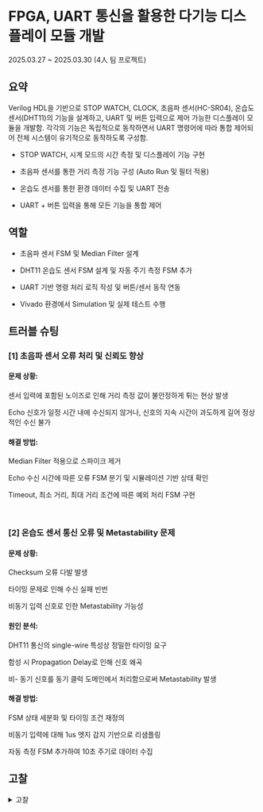 # FPGA, UART 통신을 활용한 다기능 디스플레이 모듈 개발

2025.03.27 ~ 2025.03.30 (4人 팀 프로젝트)


## 요약

Verilog HDL을 기반으로 STOP WATCH, CLOCK, 초음파 센서(HC-SR04), 온습도 센서(DHT11)의 기능을 설계하고, UART 및 버튼 입력으로 제어 가능한 디스플레이 모듈을 개발함. 각각의 기능은 독립적으로 동작하면서 UART 명령어에 따라 통합 제어되어 전체 시스템이 유기적으로 동작하도록 구성함.

- STOP WATCH, 시계 모드의 시간 측정 및 디스플레이 기능 구현

- 초음파 센서를 통한 거리 측정 기능 구성 (Auto Run 및 필터 적용)

- 온습도 센서를 통한 환경 데이터 수집 및 UART 전송

- UART + 버튼 입력을 통해 모든 기능을 통합 제어


## 역할

- 초음파 센서 FSM 및 Median Filter 설계

- DHT11 온습도 센서 FSM 설계 및 자동 주기 측정 FSM 추가

- UART 기반 명령 처리 로직 작성 및 버튼/센서 동작 연동

- Vivado 환경에서 Simulation 및 실제 테스트 수행

## 트러블 슈팅

### [1] 초음파 센서 오류 처리 및 신뢰도 향상
#### 문제 상황:
센서 입력에 포함된 노이즈로 인해 거리 측정 값이 불안정하게 튀는 현상 발생

Echo 신호가 일정 시간 내에 수신되지 않거나, 신호의 지속 시간이 과도하게 길어 정상적인 수신 불가

#### 해결 방법:
Median Filter 적용으로 스파이크 제거

Echo 수신 시간에 따른 오류 FSM 분기 및 시뮬레이션 기반 상태 확인

Timeout, 최소 거리, 최대 거리 조건에 따른 예외 처리 FSM 구현

<br>

### [2] 온습도 센서 통신 오류 및 Metastability 문제

#### 문제 상황:
Checksum 오류 다발 발생

타이밍 문제로 인해 수신 실패 빈번

비동기 입력 신호로 인한 Metastability 가능성

#### 원인 분석:
DHT11 통신의 single-wire 특성상 정밀한 타이밍 요구

합성 시 Propagation Delay로 인해 신호 왜곡

비- 동기 신호를 동기 클럭 도메인에서 처리함으로써 Metastability 발생

#### 해결 방법:
FSM 상태 세분화 및 타이밍 조건 재정의

비동기 입력에 대해 1us 엣지 감지 기반으로 리샘플링

자동 측정 FSM 추가하여 10초 주기로 데이터 수집

## 고찰
<details>
<summary> 고찰 </summary>

이번 프로젝트는 다양한 센서와 디지털 논리 회로, UART 기반 통신 시스템을 하나의 디스플레이 모듈로 통합한 실질적인 임베디드 시스템 설계 경험이었다.

특히 단일 기능을 넘어서 버튼 및 UART 입력에 따라 다양한 동작 모드를 구현하는 FSM 구성 능력과, 실시간 센서 데이터 처리 및 디버깅 과정을 통해 하드웨어 설계에 대한 실전 감각을 키울 수 있었다.

또한, 각 기능 간 신호 흐름을 명확히 설계하고, 사용자 명령과 디지털 회로 동작이 연동되도록 통합한 점에서 시스템 아키텍처 설계 경험을 쌓을 수 있었다. 향후 RTOS 기반 시스템이나 파이프라인 구조로의 확장 시에도 본 경험은 중요한 기반이 될 것이다.

</details>